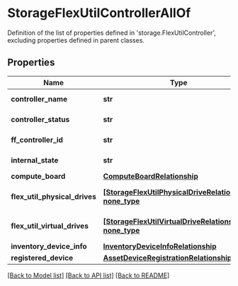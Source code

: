 # StorageFlexUtilControllerAllOf

Definition of the list of properties defined in 'storage.FlexUtilController', excluding properties defined in parent classes.
## Properties
Name | Type | Description | Notes
------------ | ------------- | ------------- | -------------
**controller_name** | **str** | Name of the Flex Util Controller. | [optional] 
**controller_status** | **str** | The current status of the controller. | [optional] 
**ff_controller_id** | **str** | Identifier for the Storage Flex Util Controller. | [optional] 
**internal_state** | **str** | The internal state of the controller. | [optional] 
**compute_board** | [**ComputeBoardRelationship**](ComputeBoardRelationship.md) |  | [optional] 
**flex_util_physical_drives** | [**[StorageFlexUtilPhysicalDriveRelationship], none_type**](StorageFlexUtilPhysicalDriveRelationship.md) | An array of relationships to storageFlexUtilPhysicalDrive resources. | [optional] [readonly] 
**flex_util_virtual_drives** | [**[StorageFlexUtilVirtualDriveRelationship], none_type**](StorageFlexUtilVirtualDriveRelationship.md) | An array of relationships to storageFlexUtilVirtualDrive resources. | [optional] [readonly] 
**inventory_device_info** | [**InventoryDeviceInfoRelationship**](InventoryDeviceInfoRelationship.md) |  | [optional] 
**registered_device** | [**AssetDeviceRegistrationRelationship**](AssetDeviceRegistrationRelationship.md) |  | [optional] 

[[Back to Model list]](../README.md#documentation-for-models) [[Back to API list]](../README.md#documentation-for-api-endpoints) [[Back to README]](../README.md)


